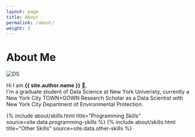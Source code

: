 ```yaml
---
layout: page
title: About
permalink: /about/
weight: 3
---
```


# **About Me**

![DS](https://s27389.pcdn.co/wp-content/uploads/2019/12/top-5-data-science-strategy-predictions-2020-1024x440.jpeg "Building Image")

Hi I am **{{ site.author.name }}** :wave:,<br>
I'm a graduate student of Data Science at New York Univeristy, currently a New York City TOWN+GOWN Research Scholar as a Data Scientist with New York City Department of Environmental Protection.




<div class="row">
{% include about/skills.html title="Programming Skills" source=site.data.programming-skills %}
{% include about/skills.html title="Other Skills" source=site.data.other-skills %}
</div>
